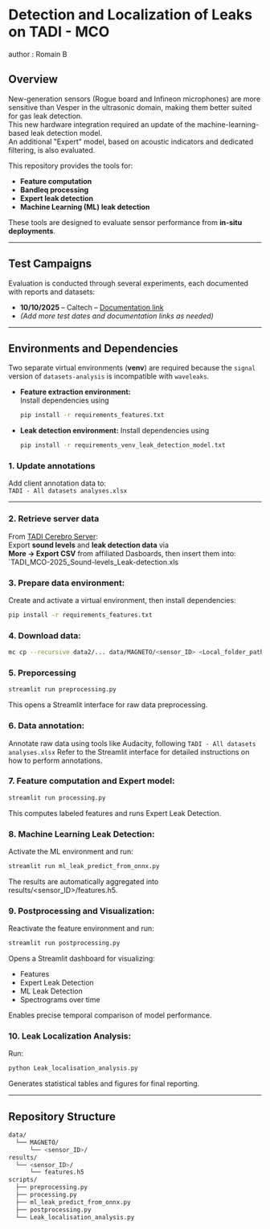 # Detection and Localization of Leaks on TADI - MCO
author : Romain B
## Overview
New-generation sensors (Rogue board and Infineon microphones) are more sensitive than Vesper in the ultrasonic domain, making them better suited for gas leak detection.  
This new hardware integration required an update of the machine-learning-based leak detection model.  
An additional "Expert" model, based on acoustic indicators and dedicated filtering, is also evaluated.

This repository provides the tools for:
- **Feature computation**
- **Bandleq processing**
- **Expert leak detection**
- **Machine Learning (ML) leak detection**

These tools are designed to evaluate sensor performance from **in-situ deployments**.

---

## Test Campaigns
Evaluation is conducted through several experiments, each documented with reports and datasets:

- **10/10/2025** – Caltech – [Documentation link](https://docs.google.com/presentation/d/1cS_0U8yQzuMo1AWq5dP4kX8BFjXrpakc/edit?slide=id.p1#slide=id.p1)
- *(Add more test dates and documentation links as needed)*

---

## Environments and Dependencies
Two separate virtual environments (**venv**) are required because the `signal` version of `datasets-analysis` is incompatible with `waveleaks`.

- **Feature extraction environment:**  
  Install dependencies using  
  ```bash
  pip install -r requirements_features.txt
  ```
- **Leak detection environment:**
  Install dependencies using
  ```bash
  pip install -r requirements_venv_leak_detection_model.txt
  ```

### 1. Update annotations
Add client annotation data to:  
`TADI - All datasets analyses.xlsx`

---

### 2. Retrieve server data
From [TADI Cerebro Server](https://tadi.cerebro.wavely.fr/):  
Export **sound levels** and **leak detection data** via  
**More → Export CSV** from affiliated Dasboards, then insert them into:  
`TADI_MCO-2025_Sound-levels_Leak-detection.xls
### 3. Prepare data environment:
Create and activate a virtual environment, then install dependencies:
```bash
pip install -r requirements_features.txt
```
### 4. Download data:
```bash
mc cp --recursive data2/... data/MAGNETO/<sensor_ID> <Local_folder_path>
```
### 5. Preporcessing
```bash
streamlit run preprocessing.py
```
This opens a Streamlit interface for raw data preprocessing.
### 6. Data annotation:
Annotate raw data using tools like Audacity, following
`TADI - All datasets analyses.xlsx`
Refer to the Streamlit interface for detailed instructions on how to perform annotations.

### 7. Feature computation and Expert model:
```bash
streamlit run processing.py
```
This computes labeled features and runs Expert Leak Detection.
### 8. Machine Learning Leak Detection:
Activate the ML environment and run:
```bash
streamlit run ml_leak_predict_from_onnx.py
```
The results are automatically aggregated into results/<sensor_ID>/features.h5.

### 9. Postprocessing and Visualization:
Reactivate the feature environment and run:
```bash
streamlit run postprocessing.py
```
Opens a Streamlit dashboard for visualizing:
- Features
- Expert Leak Detection
- ML Leak Detection
- Spectrograms over time

Enables precise temporal comparison of model performance.

### 10. Leak Localization Analysis:
Run:
```bash
python Leak_localisation_analysis.py
```
Generates statistical tables and figures for final reporting.

---
## Repository Structure
```bash 
data/
  └── MAGNETO/
      └── <sensor_ID>/
results/
  └── <sensor_ID>/
      └── features.h5
scripts/
  ├── preprocessing.py
  ├── processing.py
  ├── ml_leak_predict_from_onnx.py
  ├── postprocessing.py
  └── Leak_localisation_analysis.py
```
